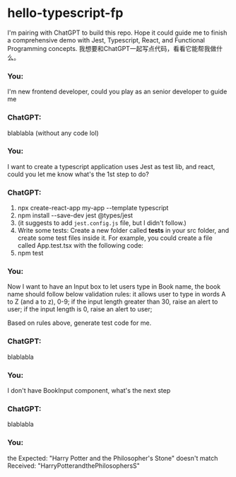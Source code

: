# hello-typescript-fp
I'm pairing with ChatGPT to build this repo. Hope it could guide me to finish a comprehensive demo with Jest, Typescript, React, and Functional Programming concepts.
我想要和ChatGPT一起写点代码，看看它能帮我做什么。

### You:
I'm new frontend developer, could you play as an senior developer to guide me

### ChatGPT:
blablabla (without any code lol)

### You:
I want to create a typescript application uses Jest as test lib, and react, could you let me know what's the 1st step to do?

### ChatGPT:
1. npx create-react-app my-app --template typescript
2. npm install --save-dev jest @types/jest
3. (it suggests to add `jest.config.js` file, but I didn't follow.)
4. Write some tests: Create a new folder called __tests__ in your src folder, and create some test files inside it. For example, you could create a file called App.test.tsx with the following code:
5. npm test

### You:
Now I want to have an Input box to let users type in Book name, the book name should follow below validation rules:
it allows user to type in words A to Z (and a to z), 0-9;
if the input length greater than 30, raise an alert to user;
if the input length is 0, raise an alert to user;

Based on rules above, generate test code for me.

### ChatGPT:
blablabla

### You:
I don't have BookInput component, what's the next step

### ChatGPT:
blablabla

### You:
the Expected: "Harry Potter and the Philosopher's Stone" doesn't match Received: "HarryPotterandthePhilosophersS"